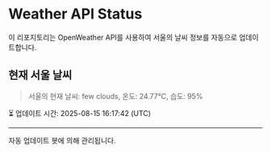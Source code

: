 
# Weather API Status

이 리포지토리는 OpenWeather API를 사용하여 서울의 날씨 정보를 자동으로 업데이트합니다.

## 현재 서울 날씨
> 서울의 현재 날씨: few clouds, 온도: 24.77°C, 습도: 95%

⏳ 업데이트 시간: 2025-08-15 16:17:42 (UTC)

---
자동 업데이트 봇에 의해 관리됩니다.
